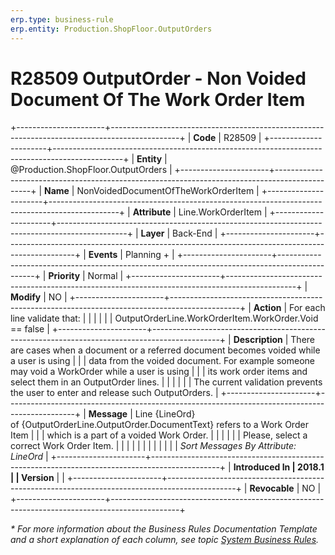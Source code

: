 ```yaml
---
erp.type: business-rule
erp.entity: Production.ShopFloor.OutputOrders
---
```


# R28509 OutputOrder - Non Voided Document Of The Work Order Item
+----------------------+-----------------------------------------------------------------------------------------------+
| **Code**             | R28509                                                                                        |
+----------------------+-----------------------------------------------------------------------------------------------+
| **Entity**           | @Production.ShopFloor.OutputOrders                                                            |
+----------------------+-----------------------------------------------------------------------------------------------+
| **Name**             | NonVoidedDocumentOfTheWorkOrderItem                                                           |
+----------------------+-----------------------------------------------------------------------------------------------+
| **Attribute**        | Line.WorkOrderItem                                                                            |
+----------------------+-----------------------------------------------------------------------------------------------+
| **Layer**            | Back-End                                                                                      |
+----------------------+-----------------------------------------------------------------------------------------------+
| **Events**           | Planning +                                                                                    |
+----------------------+-----------------------------------------------------------------------------------------------+
| **Priority**         | Normal                                                                                        |
+----------------------+-----------------------------------------------------------------------------------------------+
| **Modify**           | NO                                                                                            |
+----------------------+-----------------------------------------------------------------------------------------------+
| **Action**           | For each line validate that:                                                                  |
|                      |                                                                                               |
|                      | OutputOrderLine.WorkOrderItem.WorkOrder.Void == false                                         |
+----------------------+-----------------------------------------------------------------------------------------------+
| **Description**      | There are cases when a document or a referred document becomes voided while a user is using   |
|                      | data from the voided document. For example someone may void a WorkOrder while a user is using |
|                      | its work order items and select them in an OutputOrder lines.                                 |
|                      |                                                                                               |
|                      | The current validation prevents the user to enter and release such OutputOrders.              |
+----------------------+-----------------------------------------------------------------------------------------------+
| **Message**          | Line {LineOrd} of {OutputOrderLine.OutputOrder.DocumentText} refers to a Work Order Item      |
|                      | which is a part of a voided Work Order.                                                       |
|                      |                                                                                               |
|                      | Please, select a correct Work Order Item.                                                     |
|                      |                                                                                               |
|                      |                                                                                               |
|                      |                                                                                               |
|                      | *Sort Messages By Attribute: LineOrd*                                                         |
+----------------------+-----------------------------------------------------------------------------------------------+
| **Introduced In      | 2018.1                                                                                        |
| Version**            |                                                                                               |
+----------------------+-----------------------------------------------------------------------------------------------+
| **Revocable**        | NO                                                                                            |
+----------------------+-----------------------------------------------------------------------------------------------+

*\* For more information about the Business Rules Documentation Template and a short explanation of each column, see
topic [System Business Rules](../templates/template-description-system-business-rules.md).*
